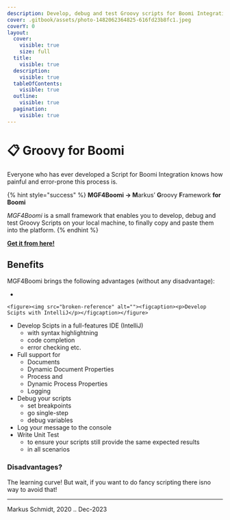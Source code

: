 ```yaml
---
description: Develop, debug and test Groovy scripts for Boomi Integration.
cover: .gitbook/assets/photo-1482062364825-616fd23b8fc1.jpeg
coverY: 0
layout:
  cover:
    visible: true
    size: full
  title:
    visible: true
  description:
    visible: true
  tableOfContents:
    visible: true
  outline:
    visible: true
  pagination:
    visible: true
---
```


# 📋 Groovy for Boomi

Everyone who has ever developed a Script for Boomi Integration knows how painful  and error-prone this process is.&#x20;

{% hint style="success" %}
**MGF4Boomi → M**arkus’ **G**roovy **F**ramework **for** **Boomi**

_MGF4Boomi_ is a small framework that enables you to develop, debug and test Groovy Scripts on your local machine, to finally copy and paste them into the platform.
{% endhint %}

[**Get it from here!**](<MGF4Boomi - Groovy for Boomi bfadc9ce63764373816fa22fccd3cdc1/Setup a customer project a5e8a967b06b4f9d9123b55f72e07145.md>)

## Benefits

MGF4Boomi brings the following advantages (without any disadvantage):

*

    <figure><img src="broken-reference" alt=""><figcaption><p>Develop Scipts with IntelliJ</p></figcaption></figure>
* Develop Scipts in a full-features IDE (IntelliJ)
  * with syntax highlightning
  * code completion
  * error checking etc.
* Full support for&#x20;
  * Documents&#x20;
  * Dynamic Document Properties
  * Process and&#x20;
  * Dynamic Process Properties
  * Logging
* Debug your scripts
  * set breakpoints
  * go single-step
  * debug variables
* Log your message to the console
* Write Unit Test
  * to ensure your scripts still provide the same expected results
  * in all scenarios

### Disadvantages?

The learning curve! But wait, if you want to do fancy scripting there isno way to avoid that!

***

Markus Schmidt, 2020 .. Dec-2023
